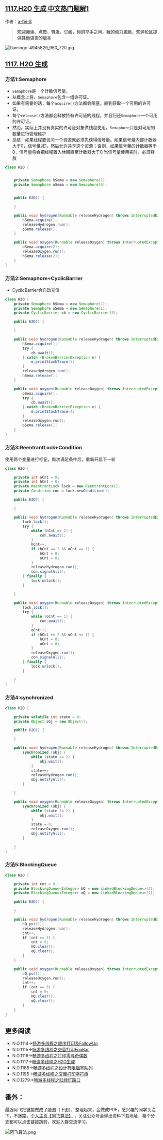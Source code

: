 ## [1117.H2O 生成 中文热门题解1](https://leetcode.cn/problems/building-h2o/solutions/100000/chang-you-duo-xian-cheng-zhi-h2osheng-ch-8f7g)

作者：[a-fei-8](https://leetcode.cn/u/a-fei-8)

> **欢迎阅读、点赞、转发、订阅，你的举手之间，我的动力源泉，欢评论区提供其他语言的版本**

![flamingo-4945829_960_720.jpg](https://pic.leetcode-cn.com/1615799010-XXykji-flamingo-4945829_960_720.jpg)



## [1117. H2O 生成](https://leetcode-cn.com/problems/building-h2o/)

### 方法1:Semaphore

- `Semaphore`是一个计数信号量。
- 从概念上将，`Semaphore`包含一组许可证。
- 如果有需要的话，每个`acquire()`方法都会阻塞，直到获取一个可用的许可证。
- 每个`release()`方法都会释放持有许可证的线程，并且归还`Semaphore`一个可用的许可证。
- 然而，实际上并没有真实的许可证对象供线程使用，`Semaphore`只是对可用的数量进行管理维护
- 总结：如果线程要访问一个资源就必须先获得信号量。如果信号量内部计数器大于0，信号量减1，然后允许共享这个资源；否则，如果信号量的计数器等于0，信号量将会把线程置入休眠直至计数器大于0.当信号量使用完时，必须释放

```java
class H2O {


    private Semaphore hSema = new Semaphore(2);
    private Semaphore oSema = new Semaphore(0);


    public H2O() {

    }

    public void hydrogen(Runnable releaseHydrogen) throws InterruptedException {
        hSema.acquire();
        releaseHydrogen.run();
        oSema.release();
    }

    public void oxygen(Runnable releaseOxygen) throws InterruptedException {
        oSema.acquire(2);
        releaseOxygen.run();
        hSema.release(2);
    }
}
```



### 方法2:Semaphore+CyclicBarrier

- CyclicBarrier会自动充值

```java
class H2O {
    private Semaphore hSema = new Semaphore(2);
    private Semaphore oSema = new Semaphore(1);
    private CyclicBarrier cb = new CyclicBarrier(3);

    public H2O() {

    }

    public void hydrogen(Runnable releaseHydrogen) throws InterruptedException {
        hSema.acquire();
        try {
            cb.await();
        } catch (BrokenBarrierException e) {
            e.printStackTrace();
        }
        releaseHydrogen.run();
        hSema.release();
    }

    public void oxygen(Runnable releaseOxygen) throws InterruptedException {
        oSema.acquire();
        try {
            cb.await();
        } catch (BrokenBarrierException e) {
            e.printStackTrace();
        }
        releaseOxygen.run();
        oSema.release();
    }
}
```



### 方法3:ReentrantLock+Condition

使用两个变量进行标记，每次满足条件后，重新开启下一轮

```java
class H2O {

    private int oCnt = 0;
    private int hCnt = 0;
    private ReentrantLock lock = new ReentrantLock();
    private Condition con = lock.newCondition();

    public H2O() {

    }

    public void hydrogen(Runnable releaseHydrogen) throws InterruptedException {
        lock.lock();
        try {
            while (hCnt == 2) {
                con.await();
            }
            hCnt++;
            if (hCnt == 2 && oCnt == 1) {
                hCnt = 0;
                oCnt = 0;
            }
            releaseHydrogen.run();
            con.signalAll();
        } finally {
            lock.unlock();
        }

    }

    public void oxygen(Runnable releaseOxygen) throws InterruptedException {
        lock.lock();
        try {
            while (oCnt == 1) {
                con.await();
            }
            oCnt++;
            if (hCnt == 2 && oCnt == 1) {
                hCnt = 0;
                oCnt = 0;
            }
            releaseOxygen.run();
            con.signalAll();
        } finally {
            lock.unlock();
        }

    }
}
```

### 方法4:synchronized

```java
class H2O {

    private volatile int state = 0;
    private Object obj = new Object();

    public H2O() {

    }

    public void hydrogen(Runnable releaseHydrogen) throws InterruptedException {
        synchronized (obj) {
            while (state == 2) {
                obj.wait();
            }
            state++;
            releaseHydrogen.run();
            obj.notifyAll();
        }

    }

    public void oxygen(Runnable releaseOxygen) throws InterruptedException {
        synchronized (obj) {
            while (state != 2) {
                obj.wait();
            }
            state = 0;
            releaseOxygen.run();
            obj.notifyAll();
        }

    }
}
```

### 方法5:BlockingQueue

```java
class H2O {

    private int cnt = 0;
    private BlockingQueue<Integer> hQ = new LinkedBlockingDeque<>(2);
    private BlockingQueue<Integer> oQ = new LinkedBlockingDeque<>(1);

    public H2O() {

    }

    public void hydrogen(Runnable releaseHydrogen) throws InterruptedException {
        hQ.put(1);
        releaseHydrogen.run();
        cnt++;
        if (cnt == 3) {
            cnt = 0;
            hQ.clear();
            oQ.clear();
        }
    }

    public void oxygen(Runnable releaseOxygen) throws InterruptedException {
        oQ.put(1);
        releaseOxygen.run();
        cnt++;
        if (cnt == 3) {
            cnt = 0;
            hQ.clear();
            oQ.clear();
        }
    }
}
```

## 更多阅读

- N.O.1114->[畅游多线程之顺序打印及FollowUp](https://leetcode-cn.com/problems/print-in-order/solution/chang-you-duo-xian-cheng-zhi-zhi-shun-xu-it6f/)
- N.O.1115->[畅游多线程之交替打印FooBar](https://leetcode-cn.com/problems/print-foobar-alternately/solution/chang-you-duo-xian-cheng-zhi-1115-by-a-f-mf5u/)
- N.O.1116->[畅游多线程之打印零与奇偶数](https://leetcode-cn.com/problems/print-zero-even-odd/solution/chang-you-duo-xian-cheng-zhi-da-yin-ling-qy3o/)
- N.O.1117->[畅游多线程之H2O生成](https://leetcode-cn.com/problems/building-h2o/solution/chang-you-duo-xian-cheng-zhi-h2osheng-ch-8f7g/)
- N.O.1188->[畅游多线程之设计有限阻塞队列](https://blog.csdn.net/wat1r/article/details/119130292)
- N.O.1195->[畅游多线程之交替打印字符串](https://leetcode-cn.com/problems/fizz-buzz-multithreaded/solution/chang-you-duo-xian-cheng-zhi-jiao-ti-da-eeurc/)
- N.O.1279->[畅游多线程之红绿灯路口](https://blog.csdn.net/wat1r/article/details/119113504)

## 番外：

最近阿飞把链接做成了脑图（下图），整理起来，会做成PDF，感兴趣的同学关注下，不迷路，[个人主页【阿飞算法】](https://blog.csdn.net/wat1r/article/details/117533156) ，关注公众号会弹出资料下载地址，每个分支都可以点击链接跳转，欢迎入群交流学习。

![阿飞算法.png](https://pic.leetcode-cn.com/1630892220-MyzuIE-%E9%98%BF%E9%A3%9E%E7%AE%97%E6%B3%95.png)
